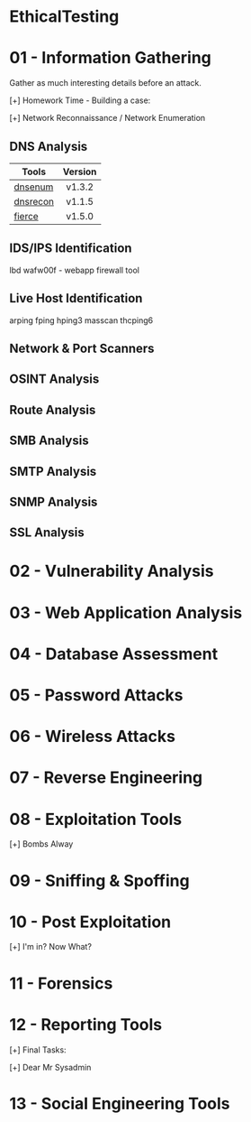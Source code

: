 # EthicalTesting
# 01 - Information Gathering

Gather as much interesting details before an attack.

[+] Homework Time - Building a case:

[+] Network Reconnaissance / Network Enumeration

## DNS Analysis


| Tools         | Version       |
| ------------- |:-------------:|
|[dnsenum](https://github.com/SparrowOchon/dnsenum2 "Dnsenum is a perl script that enumerates DNS information.")| v1.3.2 |
|[dnsrecon](https://github.com/darkoperator/dnsrecon "DNS Enumeration Script")| v1.1.5 |
|[fierce](https://github.com/mschwager/fierce "A DNS reconnaissance tool for locating non-contiguous IP space.")| v1.5.0|

## IDS/IPS Identification

lbd
wafw00f - webapp firewall tool

## Live Host Identification

arping
fping
hping3
masscan
thcping6

## Network & Port Scanners
## OSINT Analysis
## Route Analysis
## SMB Analysis
## SMTP Analysis
## SNMP Analysis
## SSL Analysis


# 02 - Vulnerability Analysis
# 03 - Web Application Analysis
# 04 - Database Assessment
# 05 - Password Attacks
# 06 - Wireless Attacks
# 07 - Reverse Engineering
# 08 - Exploitation Tools

[+] Bombs Alway

# 09 - Sniffing & Spoffing
# 10 - Post Exploitation

[+] I'm in? Now What?

# 11 - Forensics
# 12 - Reporting Tools

[+] Final Tasks: 

[+] Dear Mr Sysadmin

# 13 - Social Engineering Tools

